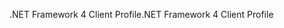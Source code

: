 <span data-ttu-id="99475-101">.NET Framework 4 Client Profile</span><span class="sxs-lookup"><span data-stu-id="99475-101">.NET Framework 4 Client Profile</span></span>